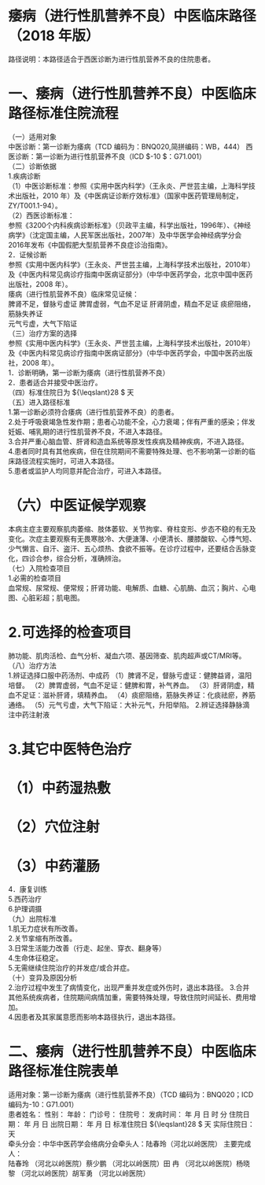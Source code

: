# 痿病（进行性肌营养不良）中医临床路径 （2018 年版）  
路径说明：本路径适合于西医诊断为进行性肌营养不良的住院患者。  
# 一、痿病（进行性肌营养不良）中医临床路径标准住院流程  
（一）适用对象  
中医诊断：第一诊断为痿病（TCD 编码为：BNQ020,简拼编码：WB，444） 西医诊断：第一诊断为进行性肌营养不良（ICD $-10 $：G71.001）  
（二）诊断依据  
1.疾病诊断  
（1）中医诊断标准：参照《实用中医内科学》（王永炎、严世芸主编，上海科学技术出版社，2010 年）及《中医病证诊断疗效标准》（国家中医药管理局制定，ZY/T001.1-94）。  
（2）西医诊断标准：  
参照《3200个内科疾病诊断标准》（贝政平主编，科学出版社，1996年）、《神经病学》（沈定国主编，人民军医出版社，2007年）及中华医学会神经病学分会2016年发布《中国假肥大型肌营养不良症诊治指南》。  
2．证候诊断  
参照《实用中医内科学》（王永炎、严世芸主编，上海科学技术出版社，2010年）及《中医内科常见病诊疗指南中医病证部分》（中华中医药学会，北京中国中医药出版社，2008 年）。  
痿病（进行性肌营养不良）临床常见证候：  
脾肾不足，督脉亏虚证  脾胃虚弱，气血不足证  肝肾阴虚，精血不足证  痰瘀阻络，筋脉失养证  
元气亏虚，大气下陷证  
（三）治疗方案的选择  
参照《实用中医内科学》（王永炎、严世芸主编，上海科学技术出版社，2010年）及《中医内科常见病诊疗指南中医病证部分》（中华中医药学会，中国中医药出版社，2008 年）。  
1．诊断明确，第一诊断为痿病（进行性肌营养不良）  
2．患者适合并接受中医治疗。  
（四）标准住院日为 ${\leqslant}28 $ 天  
（五）进入路径标准  
1.第一诊断必须符合痿病（进行性肌营养不良）的患者。  
2.处于呼吸衰竭急性发作期；患者心功能不全，心力衰竭；伴有严重的感染；伴发妊娠、哺乳期的进行性肌营养不良，不进入本路径。  
3.合并严重心脑血管、肝肾和造血系统等原发性疾病及精神疾病，不进入路径。  
4.患者同时具有其他疾病，但在住院期间不需要特殊处理、也不影响第一诊断的临床路径流程实施时，可进入本路径。  
5.患者或监护人均同意并配合治疗，可进入本路径。  
# （六）中医证候学观察  
本病主症主要观察肌肉萎缩、肢体萎软、关节拘挛、脊柱变形、步态不稳的有无及变化。次症主要观察有无畏寒肢冷、大便溏薄、小便清长、腰膝酸软、心悸气短、少气懒言、自汗、盗汗、五心烦热、食欲不振等。在诊疗过程中，还要结合舌脉变化，四诊合参，综合分析，准确辨治。  
（七）入院检查项目  
1.必需的检查项目  
血常规、尿常规、便常规；肝肾功能、电解质、血糖、心肌酶、血沉；胸片、心电图、心脏彩超；肌电图。  
# 2.可选择的检查项目  
肺功能、肌肉活检、血气分析、凝血六项、基因筛查、肌肉超声或CT/MRI等。  
（八）治疗方法  
1.辨证选择口服中药汤剂、中成药 （1）脾肾不足，督脉亏虚证：健脾益肾，温阳培督。 （2）脾胃虚弱，气血不足证：健脾和胃，补气养血。 （3）肝肾阴虚，精血不足证：滋补肝肾，填精养血。 （4）痰瘀阻络，筋脉失养证：化痰祛瘀，养筋通络。 （5）元气亏虚，大气下陷证：大补元气，升阳举陷。 2.辨证选择静脉滴注中药注射液  
# 3.其它中医特色治疗  
# （1）中药湿热敷  
# （2）穴位注射  
# （3）中药灌肠  
4．康复训练  
5.西药治疗  
6.护理调摄  
（九）出院标准  
1.肌无力症状有所改善。  
2.关节挛缩有所改善。  
3.日常生活能力改善（行走、起坐、穿衣、翻身等）  
4.生命体征稳定。  
5.无需继续住院治疗的并发症/或合并症。  
（十）变异及原因分析  
2.治疗过程中发生了病情变化，出现严重并发症或外伤时，退出本路径。 3.合并其他系统疾病者，住院期间病情加重，需要特殊处理，导致住院时间延长、费用增加。  
4.因患者及其家属意愿而影响本路径执行，退出本路径。  
# 二、痿病（进行性肌营养不良）中医临床路径标准住院表单  
适用对象：第一诊断为痿病（进行性肌营养不良）（TCD 编码为：BNQ020；ICD 编码为-10：G71.001）  
患者姓名：          性别：    年龄：    门诊号：         住院号：            发病时间：   年  月  日  时  分  住院日期：   年  月  日 出院日期：   年  月   日 标准住院日 ${\leqslant}28 $ 天               实际住院日：     天  
牵头分会：中华中医药学会络病分会牵头人：陆春玲（河北以岭医院） 主要完成人：  
陆春玲 （河北以岭医院）蔡少鹏 （河北以岭医院）田  冉 （河北以岭医院）杨晓黎 （河北以岭医院）胡军勇 （河北以岭医院）  